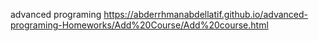 advanced programing
https://abderrhmanabdellatif.github.io/advanced-programing-Homeworks/Add%20Course/Add%20course.html
